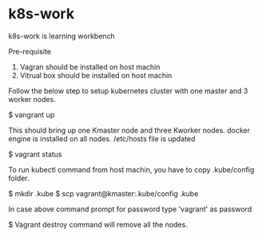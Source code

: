 # k8s-work
k8s-work is learning workbench

Pre-requisite

1. Vagran should be installed on host machin
2. Vitrual box should be installed on host machin

Follow the below step to setup kubernetes cluster with one master and 3 worker nodes.


$ vangrant up

This should bring up one Kmaster node and three Kworker nodes. 
docker engine is installed on all nodes. /etc/hosts file is updated


$ vagrant status

To run kubectl command from host machin, you have to copy .kube/config folder.

$ mkdir .kube
$ scp vagrant@kmaster:.kube/config .kube

In case above command prompt for password type 'vagrant' as password


$ Vagrant destroy 
command will remove all the nodes.
